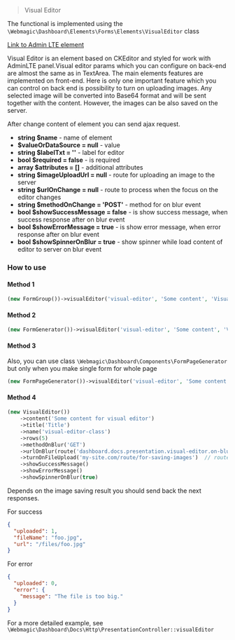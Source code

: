 > Visual Editor

The functional is implemented using the `\Webmagic\Dashboard\Elements\Forms\Elements\VisualEditor` class

[Link to Admin LTE element](https://adminlte.io/themes/v3/pages/forms/editors.html)

Visual Editor is an element based on CKEditor and styled for work with AdminLTE panel.Visual editor params which you can
configure on back-end are almost the same as in TextArea. The main elements features are implemented on front-end.
Here is only one important feature which you can control on back end is possibility to turn on uploading images.
Any selected image will be converted into Base64 format and will be sent together with the content. However, the images
can be also saved on the server.

After change content of element you can send ajax request.

- **string $name** - name of element
- **$valueOrDataSource = null** - value
- **string $labelTxt = ''** - label for editor
- **bool $required = false** - is required
- **array $attributes = []** - additional attributes
- **string $imageUploadUrl = null** - route for uploading an image to the server
- **string $urlOnChange = null** - route to process when the focus on the editor changes
- **string $methodOnChange = 'POST'** - method for on blur event
- **bool $showSuccessMessage = false** - is show success message, when success response after on blur event
- **bool $showErrorMessage = true** - is show error message, when error response after on blur event
- **bool $showSpinnerOnBlur = true** - show spinner while load content of editor to server on blur event

### How to use

#### Method 1

```php
(new FormGroup())->visualEditor('visual-editor', 'Some content', 'Visual Editor');
```

#### Method 2

```php
(new FormGenerator())->visualEditor('visual-editor', 'Some content', 'Visual Editor')
```

#### Method 3

Also, you can use class ``\Webmagic\Dashboard\Components\FormPageGenerator`` but only when you make single form for
whole page

```php
(new FormPageGenerator())->visualEditor('visual-editor', 'Some content', 'Visual Editor')
```

#### Method 4

```php
(new VisualEditor())
    ->content('Some content for visual editor')
    ->title('Title')
    ->name('visual-editor-class')
    ->rows(5)
    ->methodOnBlur('GET')
    ->urlOnBlur(route('dashboard.docs.presentation.visual-editor.on-blur'))
    ->turnOnFileUpload('my-site.com/route/for-saving-images')  // route for uploading the photos
    ->showSuccessMessage()
    ->showErrorMessage()
    ->showSpinnerOnBlur(true)
```

Depends on the image saving result you should send back the next responses.

For success

```json
{
  "uploaded": 1,
  "fileName": "foo.jpg",
  "url": "/files/foo.jpg"
}
```

For error

```json
{
  "uploaded": 0,
  "error": {
    "message": "The file is too big."
  }
}
```

For a more detailed example, see `\Webmagic\Dashboard\Docs\Http\PresentationController::visualEditor`
